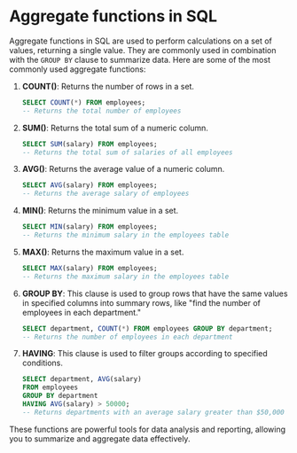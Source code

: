 # Aggregate functions in SQL

Aggregate functions in SQL are used to perform calculations on a set of values, returning a single value. They are commonly used in combination with the `GROUP BY` clause to summarize data. Here are some of the most commonly used aggregate functions:

1. **COUNT()**: Returns the number of rows in a set.
    ```sql
    SELECT COUNT(*) FROM employees;
    -- Returns the total number of employees
    ```

2. **SUM()**: Returns the total sum of a numeric column.
    ```sql
    SELECT SUM(salary) FROM employees;
    -- Returns the total sum of salaries of all employees
    ```

3. **AVG()**: Returns the average value of a numeric column.
    ```sql
    SELECT AVG(salary) FROM employees;
    -- Returns the average salary of employees
    ```

4. **MIN()**: Returns the minimum value in a set.
    ```sql
    SELECT MIN(salary) FROM employees;
    -- Returns the minimum salary in the employees table
    ```

5. **MAX()**: Returns the maximum value in a set.
    ```sql
    SELECT MAX(salary) FROM employees;
    -- Returns the maximum salary in the employees table
    ```

6. **GROUP BY**: This clause is used to group rows that have the same values in specified columns into summary rows, like "find the number of employees in each department."
    ```sql
    SELECT department, COUNT(*) FROM employees GROUP BY department;
    -- Returns the number of employees in each department
    ```

7. **HAVING**: This clause is used to filter groups according to specified conditions.
    ```sql
    SELECT department, AVG(salary)
    FROM employees
    GROUP BY department
    HAVING AVG(salary) > 50000;
    -- Returns departments with an average salary greater than $50,000
    ```

These functions are powerful tools for data analysis and reporting, allowing you to summarize and aggregate data effectively.
